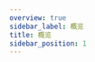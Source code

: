 ```yaml
---
overview: true
sidebar_label: 概览
title: 概览
sidebar_position: 1
---
```


<!-- avoid auto add h1 in overview page -->

#
